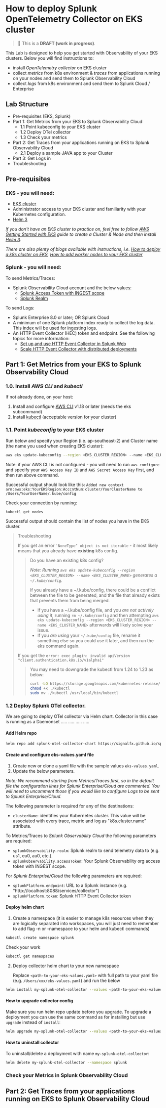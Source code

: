 # How to deploy Splunk OpenTelemetry Collector on EKS cluster
> :construction: This is a **DRAFT (work in progress)**.

This Lab is designed to help you get started with Observability of your EKS clusters. Below you will find instructions to:
- install _OpenTelemetry collector_ on EKS cluster
- collect _metrics_ from k8s environment & _traces_ from applications running on your nodes and send them to Splunk Observability Cloud
- collect _logs_ from k8s environment and send them to Splunk Cloud / Enterprise

## Lab Structure
- Pre-requisites (EKS, Splunk)
- Part 1: Get Metrics from your EKS to Splunk Observability Cloud
  - 1.1 Point kubeconfig to your EKS cluster
  - 1.2 Deploy OTel collector
  - 1.3 Check your metrics
- Part 2: Get Traces from your applications running on EKS to Splunk Observability Cloud
  - 2.1 Deploy a sample JAVA app to your Cluster
- Part 3: Get Logs in
- Troubleshooting


## Pre-requisites
### EKS - you will need:

- [EKS cluster](https://aws.amazon.com/eks/)
- Administrator access to your EKS cluster and familiarity with your Kubernetes configuration.
- [Helm 3](https://helm.sh/docs/intro/install/)

_If you don't have an EKS cluster to practice on, feel free to follow [AWS Getting Started with EKS](https://docs.aws.amazon.com/eks/latest/userguide/getting-started.html) guide to create a Cluster & Node and then install [Helm 3](https://helm.sh/docs/intro/install/)._ 

_There are also plenty of blogs available with instructions, i.e. [How to deploy a k8s cluster on EKS](https://ostechnix.com/deploy-kubernetes-cluster-on-aws-with-amazon-eks/), [How to add worker nodes to your EKS cluster](https://ostechnix.com/add-worker-nodes-to-amazon-eks-cluster/)_

### Splunk - you will need:

To send Metrics/Traces:
- Splunk Observability Cloud account and the below values:
  - [Splunk Access Token with INGEST scope](https://docs.splunk.com/Observability/admin/authentication-tokens/org-tokens.html#admin-org-tokens)
  - [Splunk Realm](https://dev.splunk.com/observability/docs/realms_in_endpoints/)

To send Logs:
- Splunk Enterprise 8.0 or later; OR Splunk Cloud
- A minimum of one Splunk platform index ready to collect the log data. This index will be used for ingesting logs.
- An HTTP Event Collector (HEC) token and endpoint. See the following topics for more information:
  - [Set up and use HTTP Event Collector in Splunk Web](https://docs.splunk.com/Documentation/Splunk/latest/Data/UsetheHTTPEventCollector) 
  - [Scale HTTP Event Collector with distributed deployments](https://docs.splunk.com/Documentation/Splunk/latest/Data/ScaleHTTPEventCollector)


## Part 1: Get Metrics from your EKS to Splunk Observability Cloud

### 1.0. Install _AWS CLI_ and _kubectl_
If not already done, on your host:
1. Install and configure [AWS CLI](https://docs.aws.amazon.com/cli/latest/userguide/getting-started-install.html) v1.18 or later (needs the eks subcommand)
2. Install [kubectl](https://kubernetes.io/docs/tasks/tools/) (acceptable version for your cluster)

### 1.1. Point _kubeconfig_ to your EKS cluster

Run below and specify your Region (i.e. ap-southeast-2) and Cluster name (the name you used when creating EKS cluster):

```bash
aws eks update-kubeconfig --region <EKS_CLUSTER_REGION> --name <EKS_CLUSTER_NAME>
```
Note: if your AWS CLI is not configured - you will need to run `aws configure` and specify your `AWS Access Key ID` and `AWS Secret Access Key` first, and then run above command.

Successful output should look like this:
`Added new context arn:aws:eks:YourEKSRegion:AcccntNum:cluster/YourClusterName to /Users/YourUserName/.kube/config`

Check your connection by running:
```bash
kubectl get nodes
```

Successful output should contain the list of nodes you have in the EKS cluster.

> Troubleshooting
>
> If you get an error `‘NoneType’ object is not iterable` - it most likely means that you already have **existing** k8s config.
>
>> Do you have an existing k8s config? 
>>
>> _Note: Running `aws eks update-kubeconfig --region <EKS_CLUSTER_REGION> --name <EKS_CLUSTER_NAME>` generates a `~/.kube/config`._
>>
>> If you already have a ~/.kube/config, there could be a conflict between the file to be generated, and the file that already exists that prevents them from being merged.
>>
>> - If you have a ~/.kube/config file, and you _are not actively using it_, running
`rm ~/.kube/config` and then attempting `aws eks update-kubeconfig --region <EKS_CLUSTER_REGION> --name <EKS_CLUSTER_NAME>` afterwards will likely solve your issue.
>> - If you _are using_ your `~/.kube/config` file, rename it something else so you could use it later, and then run the eks command again.
>
> If you get the `error: exec plugin: invalid apiVersion "client.authentication.k8s.io/v1alpha1"`
>> You may need to downgrade the kubectl from 1.24 to 1.23 as below:
>> ```bash
>> curl -LO https://storage.googleapis.com/kubernetes-release/release/v1.23.6/bin/darwin/amd64/kubectl
>> chmod +x ./kubectl
>> sudo mv ./kubectl /usr/local/bin/kubectl
>> ```

### 1.2 Deploy Splunk OTel collector.

We are going to deploy OTel collector via Helm chart.
Collector in this case is running as a Daemonset
.....
.....
.....
.....


#### Add Helm repo

```bash
helm repo add splunk-otel-collector-chart https://signalfx.github.io/splunk-otel-collector-chart
```

#### Create and configure eks-values.yaml file

1. Create new or clone a yaml file with the sample values `eks-values.yaml`. 
2. Update the below parameters.

_Note: We recommend starting from Metrics/Traces first, so in the default file the configuration lines for Splunk Enterprise/Cloud are commented. You will need to uncomment those if you would like to configure Logs to be sent to Splunk Enterprise/Cloud._

The following parameter is required for any of the destinations:

- `clusterName`: identifies your Kubernetes cluster. This value will be associated with every trace, metric and log as "k8s.cluster.name" attribute.

To Metrics/Traces to _Splunk Observability Cloud_ the following parameters are required:

- `splunkObservability.realm`: Splunk realm to send telemetry data to (e.g. us1, eu0, au0, etc.).
- `splunkObservability.accessToken`: Your Splunk Observability org access token with INGEST scope.

For _Splunk Enterprise/Cloud_ the following parameters are required:

- `splunkPlatform.endpoint`: URL to a Splunk instance (e.g. "http://localhost:8088/services/collector")
- `splunkPlatform.token`: Splunk HTTP Event Collector token


#### Deploy helm chart

1. Create a namespace (it is easier to manage k8s resources when they are logically separated into workspaces, you will just need to remember to add flag -n or -namespace to your helm and kubectl commands)

```bash
kubectl create namespace splunk
```

Check your work

```bash
kubectl get namespaces
```

2. Deploy collector helm chart to your new namespace

   Replace `<path-to-your-eks-values.yaml>` with full path to your yaml file (e.g. `/Users/xxx/eks-values.yaml`) and run the below

```bash
helm install my-splunk-otel-collector --values <path-to-your-eks-values.yaml> splunk-otel-collector-chart/splunk-otel-collector --namespace splunk
```

#### How to upgrade collector config

Make sure you run helm repo update before you upgrade.
To upgrade a deployment you can use the same command as for installing but use `upgrade` instead of `install`:

```bash
helm upgrade my-splunk-otel-collector --values <path-to-your-eks-values.yaml> splunk-otel-collector-chart/splunk-otel-collector --namespace splunk
```

#### How to uninstall collector

To uninstall/delete a deployment with name `my-splunk-otel-collector`:

```bash
helm delete my-splunk-otel-collector --namespace splunk
```

### Check your Metrics in Splunk Observability Cloud


## Part 2: Get Traces from your applications running on EKS to Splunk Observability Cloud


